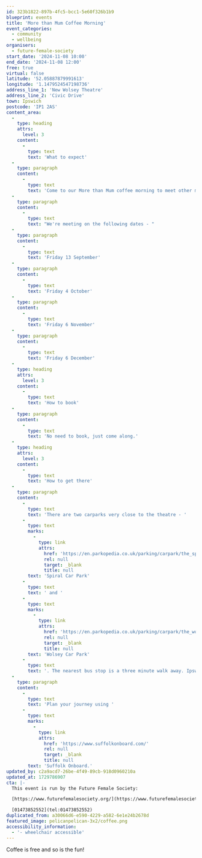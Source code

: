 ```yaml
---
id: 323b1822-897b-4fc5-bcc1-5e60f326b1b9
blueprint: events
title: 'More than Mum Coffee Morning'
event_categories:
  - community
  - wellbeing
organisers:
  - future-female-society
start_date: '2024-11-08 10:00'
end_date: '2024-11-08 12:00'
free: true
virtual: false
latitude: '52.05887879991613'
longitude: '1.1479524547198736'
address_line_1: 'New Wolsey Theatre'
address_line_2: 'Civic Drive'
town: Ipswich
postcode: 'IP1 2AS'
content_area:
  -
    type: heading
    attrs:
      level: 3
    content:
      -
        type: text
        text: 'What to expect'
  -
    type: paragraph
    content:
      -
        type: text
        text: 'Come to our More than Mum coffee morning to meet other mums and find out about events and support in Ipswich for mums like you! '
  -
    type: paragraph
    content:
      -
        type: text
        text: "We're meeting on the following dates - "
  -
    type: paragraph
    content:
      -
        type: text
        text: 'Friday 13 September'
  -
    type: paragraph
    content:
      -
        type: text
        text: 'Friday 4 October'
  -
    type: paragraph
    content:
      -
        type: text
        text: 'Friday 6 November'
  -
    type: paragraph
    content:
      -
        type: text
        text: 'Friday 6 December'
  -
    type: heading
    attrs:
      level: 3
    content:
      -
        type: text
        text: 'How to book'
  -
    type: paragraph
    content:
      -
        type: text
        text: 'No need to book, just come along.'
  -
    type: heading
    attrs:
      level: 3
    content:
      -
        type: text
        text: 'How to get there'
  -
    type: paragraph
    content:
      -
        type: text
        text: 'There are two carparks very close to the theatre - '
      -
        type: text
        marks:
          -
            type: link
            attrs:
              href: 'https://en.parkopedia.co.uk/parking/carpark/the_spiral/ip1/ipswich/?arriving=202404081230&leaving=202404081430'
              rel: null
              target: _blank
              title: null
        text: 'Spiral Car Park'
      -
        type: text
        text: ' and '
      -
        type: text
        marks:
          -
            type: link
            attrs:
              href: 'https://en.parkopedia.co.uk/parking/carpark/the_wolsey/ip1/ipswich/?arriving=202404081230&leaving=202404081430'
              rel: null
              target: _blank
              title: null
        text: 'Wolsey Car Park'
      -
        type: text
        text: '. The nearest bus stop is a three minute walk away. Ipswich rail station is a 15 minute walk from the theatre.'
  -
    type: paragraph
    content:
      -
        type: text
        text: 'Plan your journey using '
      -
        type: text
        marks:
          -
            type: link
            attrs:
              href: 'https://www.suffolkonboard.com/'
              rel: null
              target: _blank
              title: null
        text: 'Suffolk Onboard.'
updated_by: c2a9acd7-26be-4f49-89cb-918d0960210a
updated_at: 1729786907
cta: |-
  This event is run by the Future Female Society:

  [https://www.futurefemalesociety.org/](https://www.futurefemalesociety.org/)

  [01473852552](tel:01473852552)
duplicated_from: a30066d6-e590-4229-a582-6e1e24b2678d
featured_image: pelicanpelican-3x2/coffee.png
accessibility_information:
  - '- wheelchair accessible'
---
```

Coffee is free and so is the fun!